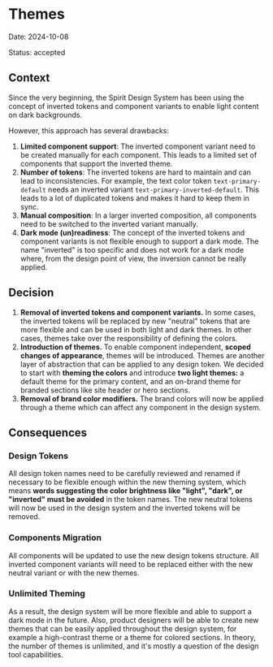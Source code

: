 # Themes

Date: 2024-10-08

Status: accepted

## Context

Since the very beginning, the Spirit Design System has been using the concept of inverted tokens and component variants
to enable light content on dark backgrounds.

However, this approach has several drawbacks:

1. **Limited component support**: The inverted component variant need to be created manually for each component. This
   leads to a limited set of components that support the inverted theme.
2. **Number of tokens**: The inverted tokens are hard to maintain and can lead to inconsistencies. For example, the text
   color token `text-primary-default` needs an inverted variant `text-primary-inverted-default`. This leads to a lot of
   duplicated tokens and makes it hard to keep them in sync.
3. **Manual composition**: In a larger inverted composition, all components need to be switched to the inverted variant
   manually.
4. **Dark mode (un)readiness**: The concept of the inverted tokens and component variants is not flexible enough to
   support a dark mode. The name "inverted" is too specific and does not work for a dark mode where, from the design
   point of view, the inversion cannot be really applied.

## Decision

1. **Removal of inverted tokens and component variants.** In some cases, the inverted tokens will be replaced by new
   "neutral" tokens that are more flexible and can be used in both light and dark themes. In other cases, themes take
   over the responsibility of defining the colors.
2. **Introduction of themes.** To enable component independent, **scoped changes of appearance**, themes will be
   introduced. Themes are another layer of abstraction that can be applied to any design token. We decided to start with
   **theming the colors** and introduce **two light themes:** a default theme for the primary content, and an on-brand
   theme for branded sections like site header or hero sections.
3. **Removal of brand color modifiers.** The brand colors will now be applied through a theme which can affect any
   component in the design system.

## Consequences

### Design Tokens

All design token names need to be carefully reviewed and renamed if necessary to be flexible enough within the new
theming system, which means **words suggesting the color brightness like "light", "dark", or "inverted" must be
avoided** in the token names. The new neutral tokens will now be used in the design system and the inverted tokens will
be removed.

### Components Migration

All components will be updated to use the new design tokens structure. All inverted component variants will need to be
replaced either with the new neutral variant or with the new themes.

### Unlimited Theming

As a result, the design system will be more flexible and able to support a dark mode in the future. Also, product
designers will be able to create new themes that can be easily applied throughout the design system, for example a
high-contrast theme or a theme for colored sections. In theory, the number of themes is unlimited, and it's mostly a
question of the design tool capabilities.
